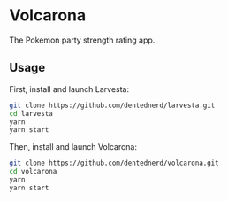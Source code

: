 # Volcarona

The Pokemon party strength rating app.

## Usage

First, install and launch Larvesta:

```sh
git clone https://github.com/dentednerd/larvesta.git
cd larvesta
yarn
yarn start
```

Then, install and launch Volcarona:

```sh
git clone https://github.com/dentednerd/volcarona.git
cd volcarona
yarn
yarn start
```
